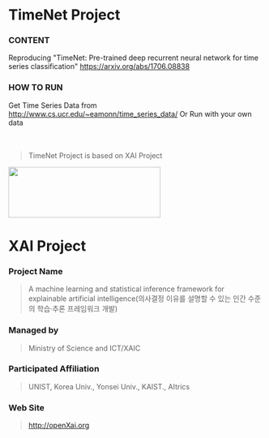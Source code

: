 # TimeNet Project

### **CONTENT**
Reproducing "TimeNet: Pre-trained deep recurrent neural network for time series classification"
 <https://arxiv.org/abs/1706.08838>

### **HOW TO RUN** 
Get Time Series Data from <http://www.cs.ucr.edu/~eamonn/time_series_data/>   Or Run with your own data
<br><br><br>

> TimeNet Project is based on XAI Project



<img src="http://xai.unist.ac.kr/static/img/logos/XAIC_logo.png" width="300" height="100">

# XAI Project 

### **Project Name** 
> A machine learning and statistical inference framework for explainable artificial intelligence(의사결정 이유를 설명할 수 있는 인간 수준의 학습·추론 프레임워크 개발)
### **Managed by** 
> Ministry of Science and ICT/XAIC
### **Participated Affiliation** 
> UNIST, Korea Univ., Yonsei Univ., KAIST., AItrics
### **Web Site** 
> <http://openXai.org>
